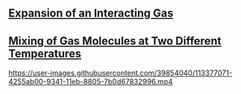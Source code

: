 ## [Expansion of an Interacting Gas](https://www.youtube.com/watch?v=W1qt7_ERgiA)





## [Mixing of Gas Molecules at Two Different Temperatures](https://www.youtube.com/watch?v=Ym3UUqKy4AI)

https://user-images.githubusercontent.com/39854040/113377071-4255ab00-9341-11eb-8805-7b0d67832996.mp4

